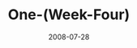 ---
layout: music 
title: "One-(Week-Four)"
series: "One"
date: 2008-07-28 
description: "Guest Harvey Carey speaks about grace and learning not to judge."
audio: "http://s3.amazonaws.com/crossroadsaudiomessages/One-4.mp3"
audio-duration: "38:44"
src: "http://www.crossroads.net/players/media/mediumHz/one-banner.gif"
---